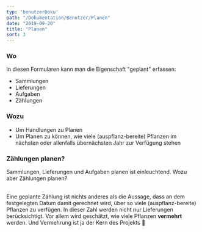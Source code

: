 ```yaml
---
typ: 'benutzerDoku'
path: "/Dokumentation/Benutzer/Planen"
date: "2019-09-20"
title: "Planen"
sort: 3
---
```


### Wo
In diesen Formularen kann man die Eigenschaft "geplant" erfassen:

- Sammlungen
- Lieferungen
- Aufgaben
- Zählungen

### Wozu

- Um Handlungen zu Planen
- Um Planen zu können, wie viele (auspflanz-bereite) Pflanzen im nächsten oder allenfalls übernächsten Jahr zur Verfügung stehen

### Zählungen planen?
Sammlungen, Lieferungen und Aufgaben planen ist einleuchtend. Wozu aber Zählungen planen?<br/><br/>

Eine geplante Zählung ist nichts anderes als die Aussage, dass an dem festgelegten Datum damit gerechnet wird, über so viele (auspflanz-bereite) Pflanzen zu verfügen. In dieser Zahl werden nicht nur Lieferungen berücksichtigt. Vor allem wird geschätzt, wie viele Pflanzen **vermehrt** werden. Und Vermehrung ist ja der Kern des Projekts 🎯